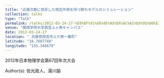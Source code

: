 ```yaml
---
title: "近接次数に依存した相互作用を持つ群れモデルのシミュレーション"
collection: talks
type: "Talk"
permalink: /talks/2012-03-24-27-%E8%BF%91%E6%8E%A5%E6%AC%A1%E6%95%B0%E3%81%AB%E4%BE%9D%E5%AD%98%E3%81%97%E3%81%9F%E7%9B%B8%E4%BA%92%E4%BD%9C%E7%94%A8%E3%82%92%E6%8C%81%E3%81%A4%E7%BE%A4%E3%82%8C%E3%83%A2%E3%83%87
venue: "関西学院大学西宮上ヶ原キャンパス"
date: 2012-03-24-27
location: " 兵庫県西宮市上ケ原一番町"
latitude: "34.7687748"
longitude: "135.346679"
---
```


2012年日本物理学会第67回年次大会

Author(s): 佐光政人、湯川諭
